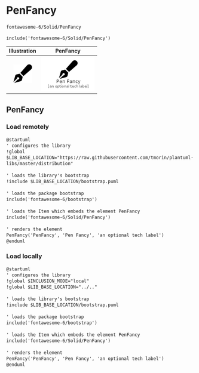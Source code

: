 # PenFancy


```text
fontawesome-6/Solid/PenFancy
```

```text
include('fontawesome-6/Solid/PenFancy')
```



| Illustration | PenFancy |
| :---: | :---: |
| ![illustration for Illustration](../../fontawesome-6/Solid/PenFancy.png) | ![illustration for PenFancy](../../fontawesome-6/Solid/PenFancy.Local.png) |




## PenFancy

### Load remotely
```plantuml
@startuml
' configures the library
!global $LIB_BASE_LOCATION="https://raw.githubusercontent.com/tmorin/plantuml-libs/master/distribution"

' loads the library's bootstrap
!include $LIB_BASE_LOCATION/bootstrap.puml

' loads the package bootstrap
include('fontawesome-6/bootstrap')

' loads the Item which embeds the element PenFancy
include('fontawesome-6/Solid/PenFancy')

' renders the element
PenFancy('PenFancy', 'Pen Fancy', 'an optional tech label')
@enduml
```

### Load locally
```plantuml
@startuml
' configures the library
!global $INCLUSION_MODE="local"
!global $LIB_BASE_LOCATION="../.."

' loads the library's bootstrap
!include $LIB_BASE_LOCATION/bootstrap.puml

' loads the package bootstrap
include('fontawesome-6/bootstrap')

' loads the Item which embeds the element PenFancy
include('fontawesome-6/Solid/PenFancy')

' renders the element
PenFancy('PenFancy', 'Pen Fancy', 'an optional tech label')
@enduml
```

